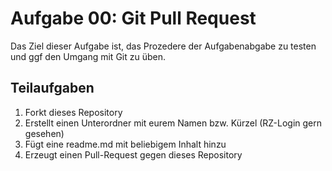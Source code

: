 Aufgabe 00: Git Pull Request
============================

Das Ziel dieser Aufgabe ist, das Prozedere der Aufgabenabgabe zu testen und ggf
den Umgang mit Git zu üben.


Teilaufgaben
------------

1. Forkt dieses Repository
2. Erstellt einen Unterordner mit eurem Namen bzw. Kürzel (RZ-Login gern gesehen)
3. Fügt eine readme.md mit beliebigem Inhalt hinzu
4. Erzeugt einen Pull-Request gegen dieses Repository
